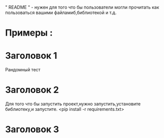 " README " - нужен для того что бы пользователи могли прочитать как пользоваться вашими файламиб,библиотекой и т.д.

# Примеры :

# Заголовок 1
Рандомный тест


# Заголовок 2
Для того что бы запустить проект,нужно запустить,установите библиотеку,и запустите.
<pip install -r  requirements.txt>


# Заголовок 3
